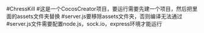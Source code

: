 ﻿#ChressKill
#这是一个CocosCreator项目，要运行需要先建一个项目，然后把里面的assets文件夹替换
#server.js要移除assets文件夹，否则编译无法通过
#server.js文件需要配置node.js，sock.io，express环境才能运行
